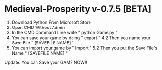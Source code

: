 # Medieval-Prosperity v-0.7.5 [BETA]
1. Download Python From Microsoft Store
2. Open CMD Without Admin
3. In the CMD Command Line write " python Game.py "
4. You can save your game by doing " export "
4.2 Then you name your Save File " [SAVEFILE NAME] "
5. You can import your game by " Import "
5.2 Then you put the Save File's Name " [SAVEFILE NAME] "


Update.
You can Save your GAME NOW!!
 
